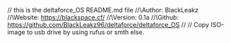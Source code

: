 // this is the deltaforce_OS README.md file
//\Author: BlackLeakz
//\Website: https://blackspace.cf/
//\Version: 0.1a
//\Github: https://github.com/BlackLeakz96/deltaforce/deltaforce_OS
//
// Copy ISO-image to usb drive by using rufus or smth else.

